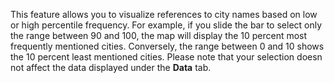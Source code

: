 This feature allows you to visualize references to city names based on low or high percentile frequency. For example, if you slide the bar to select only the range between 90 and 100, the map will display the 10 percent most frequently mentioned cities. Conversely, the range between 0 and 10 shows the 10 percent least mentioned cities. Please note that your selection doesn not affect the data displayed under the **Data** tab.

